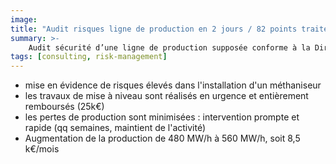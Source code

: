 ```yaml
---
image:
title: "Audit risques ligne de production en 2 jours / 82 points traités"
summary: >-
    Audit sécurité d’une ligne de production supposée conforme à la Directive Machine et mise en évidence de 82 points d’écart ; proposition des solutions afférentes.
tags: [consulting, risk-management]
---
```


<ul>
    <li>mise en évidence de risques élevés dans l'installation d'un méthaniseur</li>
    <li>les travaux de mise à niveau sont réalisés en urgence et entièrement remboursés (25k€)</li>
    <li>les pertes de production sont minimisées : intervention prompte et rapide (qq semaines, maintient de l'activité)</li>
    <li>Augmentation de la production de 480 MW/h à 560 MW/h, soit 8,5 k€/mois</li>
</ul>

